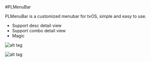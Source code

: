 #PLMenuBar 

PLMenuBar is a customized menubar for tvOS, simple and easy to use.

  - Support desc detail view
  - Support combo detail view
  - Magic

![alt tag](http://i.imgur.com/KehrJI3.png)

![alt tag](http://i.imgur.com/t3izApR.png)

